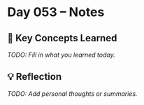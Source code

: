 # Day 053 – Notes

## 🔑 Key Concepts Learned

_TODO: Fill in what you learned today._

## 💡 Reflection

_TODO: Add personal thoughts or summaries._
